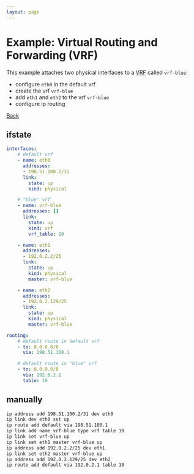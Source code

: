 ```yaml
---
layout: page
---
```


# Example: Virtual Routing and Forwarding (VRF)

This example attaches two physical interfaces to a [VRF](https://www.kernel.org/doc/Documentation/networking/vrf.txt) called `vrf-blue`:
- configure `eth0` in the default vrf
- create the vrf `vrf-blue`
- add `eth1` and `eth2` to the vrf `vrf-blue`
- configure ip routing

[Back](.)


## ifstate

```yaml
interfaces:
    # default vrf
    - name: eth0
      addresses:
      - 198.51.100.2/31
      link:
        state: up
        kind: physical

    # "blue" vrf
    - name: vrf-blue
      addresses: []
      link:
        state: up
        kind: vrf
        vrf_table: 10

    - name: eth1
      addresses:
      - 192.0.2.2/25
      link:
        state: up
        kind: physical
        master: vrf-blue

    - name: eth2
      addresses:
      - 192.0.2.129/25
      link:
        state: up
        kind: physical
        master: vrf-blue

routing:
    # default route in default vrf
    - to: 0.0.0.0/0
      via: 198.51.100.1

    # default route in "blue" vrf
    - to: 0.0.0.0/0
      via: 192.0.2.1
      table: 10
```


## manually

```bash
ip address add 198.51.100.2/31 dev eth0
ip link dev eth0 set up
ip route add default via 198.51.100.1
ip link add name vrf-blue type vrf table 10
ip link set vrf-blue up
ip link set eth1 master vrf-blue up
ip address add 192.0.2.2/25 dev eth1
ip link set eth2 master vrf-blue up
ip address add 192.0.2.129/25 dev eth2
ip route add default via 192.0.2.1 table 10
```
